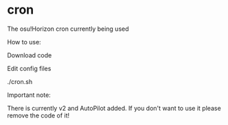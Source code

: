 # cron
The osu!Horizon cron currently being used

How to use:

Download code

Edit config files

./cron.sh


Important note:

There is currently v2 and AutoPilot added. If you don't want to use it please remove the code of it!
